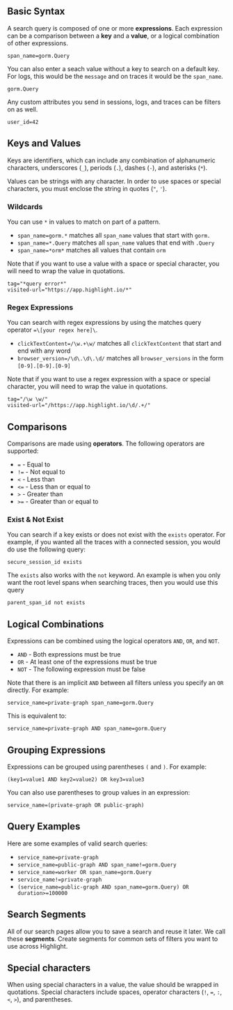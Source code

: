 ## Basic Syntax

A search query is composed of one or more **expressions**. Each expression can be a comparison between a **key** and a **value**, or a logical combination of other expressions.

```
span_name=gorm.Query
```

You can also enter a seach value without a key to search on a default key. For logs, this would be the `message` and on traces it would be the `span_name`.

```
gorm.Query
```

Any custom attributes you send in sessions, logs, and traces can be filters on as well.

```
user_id=42
```

## Keys and Values

Keys are identifiers, which can include any combination of alphanumeric characters, underscores (`_`),
periods (`.`), dashes (`-`), and asterisks (`*`).

Values can be strings with any character. In order to use spaces or special characters, you must enclose
the string in quotes (`"`, `'`).

### Wildcards

You can use `*` in values to match on part of a pattern.

* `span_name=gorm.*` matches all `span_name` values that start with `gorm.`
* `span_name=*.Query` matches all `span_name` values that end with `.Query`
* `span_name=*orm*` matches all values that contain `orm`

Note that if you want to use a value with a space or special character, you will need to wrap the value
in quotations.

```
tag="*query error*"
visited-url="https://app.highlight.io/*"
```

### Regex Expressions

You can search with regex expressions by using the matches query operator `=\[your regex here]\`.

* `clickTextContent=/\w.+\w/` matches all `clickTextContent` that start and end with any word
* `browser_version=/\d\.\d\.\d/` matches all `browser_versions` in the form `[0-9].[0-9].[0-9]`

Note that if you want to use a regex expression with a space or special character, you will need to
wrap the value in quotations.

```
tag="/\w \w/"
visited-url="/https://app.highlight.io/\d/.+/"
```

## Comparisons

Comparisons are made using **operators**. The following operators are supported:

* `=` - Equal to
* `!=` - Not equal to
* `<` - Less than
* `<=` - Less than or equal to
* `>` - Greater than
* `>=` - Greater than or equal to

### Exist & Not Exist

You can search if a key exists or does not exist with the `exists` operator. For example,
if you wanted all the traces with a connected session, you would do use the following query:

```
secure_session_id exists
```

The `exists` also works with the `not` keyword. An example is when you only want the root level
spans when searching traces, then you would use this query

```
parent_span_id not exists
```

## Logical Combinations

Expressions can be combined using the logical operators `AND`, `OR`, and `NOT`.

* `AND` - Both expressions must be true
* `OR` - At least one of the expressions must be true
* `NOT` - The following expression must be false

Note that there is an implicit `AND` between all filters unless you specify an `OR` directly. For example:

```
service_name=private-graph span_name=gorm.Query
```

This is equivalent to:

```
service_name=private-graph AND span_name=gorm.Query
```

## Grouping Expressions

Expressions can be grouped using parentheses `(` and `)`. For example:

```
(key1=value1 AND key2=value2) OR key3=value3
```

You can also use parentheses to group values in an expression:

```
service_name=(private-graph OR public-graph)
```

## Query Examples

Here are some examples of valid search queries:

* `service_name=private-graph`
* `service_name=public-graph AND span_name!=gorm.Query`
* `service_name=worker OR span_name=gorm.Query`
* `service_name!=private-graph`
* `(service_name=public-graph AND span_name=gorm.Query) OR duration>=100000`

## Search Segments

All of our search pages allow you to save a search and reuse it later. We call these **segments**. Create segments for common sets of filters you want to use across Highlight.

## Special characters

When using special characters in a value, the value should be wrapped in quotations. Special characters include spaces,
operator characters (`!`, `=`, `:`, `<`, `>`), and parentheses.

